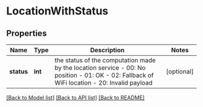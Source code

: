 # LocationWithStatus

## Properties
Name | Type | Description | Notes
------------ | ------------- | ------------- | -------------
**status** | **int** | the status of the computation made by the location service   - 00: No position   - 01: OK   - 02: Fallback of WiFi location   - 20: Invalid payload  | [optional] 

[[Back to Model list]](../README.md#documentation-for-models) [[Back to API list]](../README.md#documentation-for-api-endpoints) [[Back to README]](../README.md)

